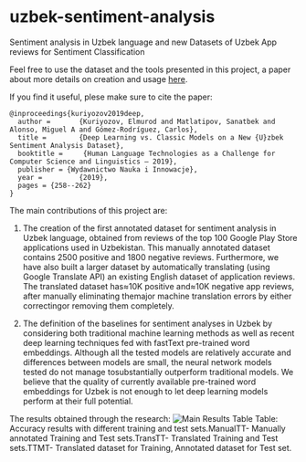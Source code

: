 # uzbek-sentiment-analysis
Sentiment analysis in Uzbek language and new Datasets of Uzbek App reviews for Sentiment Classification

Feel free to use the dataset and the tools presented in this project, a paper about more details on creation and usage [here](http://www.grupolys.org/biblioteca/KurMatAloGom2019a.pdf).

If you find it useful, plese make sure to cite the paper:
```
@inproceedings{kuriyozov2019deep,
  author =       {Kuriyozov, Elmurod and Matlatipov, Sanatbek and Alonso, Miguel A and Gómez-Rodríguez, Carlos},
  title =        {Deep Learning vs. Classic Models on a New {U}zbek Sentiment Analysis Dataset},
  booktitle =     {Human Language Technologies as a Challenge for Computer Science and Linguistics – 2019},
  publisher = {Wydawnictwo Nauka i Innowacje},
  year =         {2019},
  pages = {258--262}
}
```


The main contributions of this project are:

1.  The creation of the first annotated dataset for sentiment analysis in Uzbek language, obtained from reviews of the top 100 Google Play Store applications used in Uzbekistan.  This manually annotated dataset contains  2500  positive  and  1800  negative  reviews. Furthermore, we have also built a larger dataset by automatically translating (using Google Translate API) an  existing  English  dataset of  application  reviews. The translated dataset has≈10K positive and≈10K negative app reviews, after manually eliminating themajor machine translation errors by either correctingor removing them completely.

2.  The  definition  of  the  baselines  for  sentiment  analyses in Uzbek by considering both traditional machine learning methods as well as recent deep learning techniques  fed  with  fastText  pre-trained  word  embeddings. Although all the tested models are relatively accurate  and  differences  between  models  are  small, the neural network models tested do not manage tosubstantially outperform traditional models.  We believe that the quality of currently available pre-trained word embeddings for Uzbek is not enough to let deep learning models perform at their full potential.


The results obtained through the research:
![Main Results Table](https://github.com/elmurod1202/uzbek-sentiment-analysis/blob/master/images/results-table.png)
Table:  Accuracy results with different training and test sets.ManualTT- Manually annotated Training and Test sets.TransTT- Translated Training and Test sets.TTMT- Translated dataset for Training, Annotated dataset for Test set.
